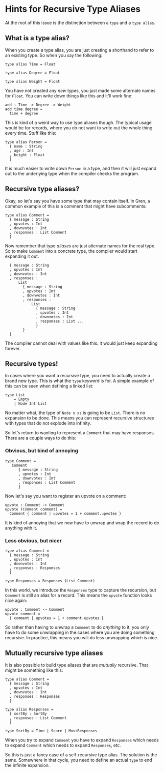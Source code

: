 # Hints for Recursive Type Aliases

At the root of this issue is the distinction between a `type` and a `type alias`.


## What is a type alias?

When you create a type alias, you are just creating a shorthand to refer to an existing type. So when you say the following:

```gren
type alias Time = Float

type alias Degree = Float

type alias Weight = Float
```

You have not created any *new* types, you just made some alternate names for `Float`. You can write down things like this and it'll work fine:

```gren
add : Time -> Degree -> Weight
add time degree =
  time + degree
```

This is kind of a weird way to use type aliases though. The typical usage would be for records, where you do not want to write out the whole thing every time. Stuff like this:

```gren
type alias Person =
  { name : String
  , age : Int
  , height : Float
  }
```

It is much easier to write down `Person` in a type, and then it will just expand out to the underlying type when the compiler checks the program.


## Recursive type aliases?

Okay, so let's say you have some type that may contain itself. In Gren, a common example of this is a comment that might have subcomments:

```gren
type alias Comment =
  { message : String
  , upvotes : Int
  , downvotes : Int
  , responses : List Comment
  }
```

Now remember that type *aliases* are just alternate names for the real type. So to make `Comment` into a concrete type, the compiler would start expanding it out.

```gren
  { message : String
  , upvotes : Int
  , downvotes : Int
  , responses :
      List
        { message : String
        , upvotes : Int
        , downvotes : Int
        , responses :
            List
              { message : String
              , upvotes : Int
              , downvotes : Int
              , responses : List ...
              }
        }
  }
```

The compiler cannot deal with values like this. It would just keep expanding forever.


## Recursive types!

In cases where you want a recursive type, you need to actually create a brand new type. This is what the `type` keyword is for. A simple example of this can be seen when defining a linked list:

```gren
type List
    = Empty
    | Node Int List
```

No matter what, the type of `Node n xs` is going to be `List`. There is no expansion to be done. This means you can represent recursive structures with types that do not explode into infinity.

So let's return to wanting to represent a `Comment` that may have responses. There are a couple ways to do this:


### Obvious, but kind of annoying

```gren
type Comment =
   Comment
      { message : String
      , upvotes : Int
      , downvotes : Int
      , responses : List Comment
      }
```

Now let's say you want to register an upvote on a comment:

```gren
upvote : Comment -> Comment
upvote (Comment comment) =
  Comment { comment | upvotes = 1 + comment.upvotes }
```

It is kind of annoying that we now have to unwrap and wrap the record to do anything with it.


### Less obvious, but nicer

```gren
type alias Comment =
  { message : String
  , upvotes : Int
  , downvotes : Int
  , responses : Responses
  }

type Responses = Responses (List Comment)
```

In this world, we introduce the `Responses` type to capture the recursion, but `Comment` is still an alias for a record. This means the `upvote` function looks nice again:

```gren
upvote : Comment -> Comment
upvote comment =
  { comment | upvotes = 1 + comment.upvotes }
```

So rather than having to unwrap a `Comment` to do *anything* to it, you only have to do some unwrapping in the cases where you are doing something recursive. In practice, this means you will do less unwrapping which is nice.


## Mutually recursive type aliases

It is also possible to build type aliases that are *mutually* recursive. That might be something like this:

```gren
type alias Comment =
  { message : String
  , upvotes : Int
  , downvotes : Int
  , responses : Responses
  }

type alias Responses =
  { sortBy : SortBy
  , responses : List Comment
  }

type SortBy = Time | Score | MostResponses
```

When you try to expand `Comment` you have to expand `Responses` which needs to expand `Comment` which needs to expand `Responses`, etc.

So this is just a fancy case of a self-recursive type alias. The solution is the same. Somewhere in that cycle, you need to define an actual `type` to end the infinite expansion.
